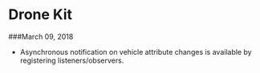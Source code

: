 # Drone Kit

###March 09, 2018

* Asynchronous notification on vehicle attribute changes is available by registering listeners/observers.